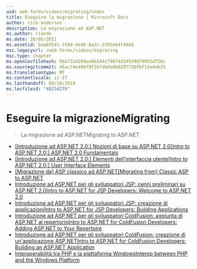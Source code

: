 ```yaml
---
uid: web-forms/videos/migrating/index
title: Eseguire la migrazione | Microsoft Docs
author: rick-anderson
description: La migrazione ad ASP.NET
ms.author: riande
ms.date: 10/05/2011
ms.assetid: baa03541-3f84-4e46-8a2c-2395e64f484d
msc.legacyurl: /web-forms/videos/migrating
msc.type: chapter
ms.openlocfilehash: 9daf2ad20dee8b544cf9874d345d9879955d75bc
ms.sourcegitcommit: 45ac74e400f9f2b7dbded66297730f6f14a4eb25
ms.translationtype: MT
ms.contentlocale: it-IT
ms.lasthandoff: 08/16/2018
ms.locfileid: "48254279"
---
```

<a name="migrating"></a><span data-ttu-id="c3eb7-103">Eseguire la migrazione</span><span class="sxs-lookup"><span data-stu-id="c3eb7-103">Migrating</span></span>
====================
> <span data-ttu-id="c3eb7-104">La migrazione ad ASP.NET</span><span class="sxs-lookup"><span data-stu-id="c3eb7-104">Migrating to ASP.NET</span></span>


- <span data-ttu-id="c3eb7-105">[[Introduzione ad ASP.NET 2.0:] Nozioni di base su ASP.NET 2.0](intro-to-aspnet-20-aspnet-20-fundamentals.md)</span><span class="sxs-lookup"><span data-stu-id="c3eb7-105">[[Intro to ASP.NET 2.0:] ASP.NET 2.0 Fundamentals](intro-to-aspnet-20-aspnet-20-fundamentals.md)</span></span>
- <span data-ttu-id="c3eb7-106">[[Introduzione ad ASP.NET 2.0:] Elementi dell'interfaccia utente](intro-to-aspnet-20-user-interface-elements.md)</span><span class="sxs-lookup"><span data-stu-id="c3eb7-106">[[Intro to ASP.NET 2.0:] User Interface Elements](intro-to-aspnet-20-user-interface-elements.md)</span></span>
- <span data-ttu-id="c3eb7-107">[[Migrazione da] ASP classico ad ASP.NET](migrating-from-classic-asp-to-aspnet.md)</span><span class="sxs-lookup"><span data-stu-id="c3eb7-107">[[Migrating from] Classic ASP to ASP.NET](migrating-from-classic-asp-to-aspnet.md)</span></span>
- [<span data-ttu-id="c3eb7-108">Introduzione ad ASP.NET per gli sviluppatori JSP: cenni preliminari su ASP.NET 2.0</span><span class="sxs-lookup"><span data-stu-id="c3eb7-108">Intro to ASP.NET for JSP Developers: Welcome to ASP.NET 2.0</span></span>](intro-to-aspnet-for-jsp-developers-welcome-to-aspnet-20.md)
- [<span data-ttu-id="c3eb7-109">Introduzione ad ASP.NET per gli sviluppatori JSP: creazione di applicazioni</span><span class="sxs-lookup"><span data-stu-id="c3eb7-109">Intro to ASP.NET for JSP Developers: Building Applications</span></span>](intro-to-aspnet-for-jsp-developers-building-applications.md)
- [<span data-ttu-id="c3eb7-110">Introduzione ad ASP.NET per gli sviluppatori ColdFusion: aggiunta di ASP.NET al repertorio</span><span class="sxs-lookup"><span data-stu-id="c3eb7-110">Intro to ASP.NET for ColdFusion Developers: Adding ASP.NET to Your Repertoire</span></span>](intro-to-aspnet-for-coldfusion-developers-adding-aspnet-to-your-repertoire.md)
- [<span data-ttu-id="c3eb7-111">Introduzione ad ASP.NET per gli sviluppatori ColdFusion: creazione di un'applicazione ASP.NET</span><span class="sxs-lookup"><span data-stu-id="c3eb7-111">Intro to ASP.NET for ColdFusion Developers: Building an ASP.NET Application</span></span>](introduction-to-aspnet-for-coldfusion-developers-building-an-aspnet-application.md)
- [<span data-ttu-id="c3eb7-112">Interoperabilità tra PHP e la piattaforma Windows</span><span class="sxs-lookup"><span data-stu-id="c3eb7-112">Interop between PHP and the Windows Platform</span></span>](interop-between-php-and-the-windows-platform.md)
